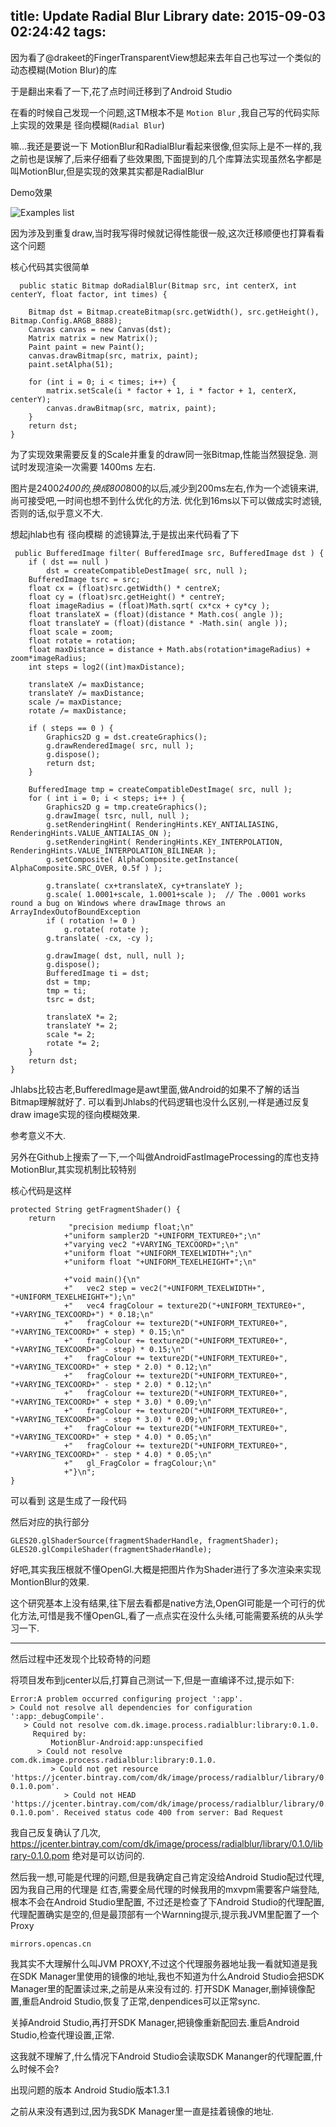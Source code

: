 title: Update Radial Blur Library
date: 2015-09-03 02:24:42
tags:
---
因为看了@drakeet的FingerTransparentView想起来去年自己也写过一个类似的动态模糊(Motion Blur)的库

于是翻出来看了一下,花了点时间迁移到了Android Studio

在看的时候自己发现一个问题,这TM根本不是 `Motion Blur` ,我自己写的代码实际上实现的效果是 径向模糊(`Radial Blur`)

嘛...我还是要说一下 MotionBlur和RadialBlur看起来很像,但实际上是不一样的,我之前也是误解了,后来仔细看了些效果图,下面提到的几个库算法实现虽然名字都是叫MotionBlur,但是实现的效果其实都是RadialBlur

Demo效果

![Examples list](https://raw.githubusercontent.com/dkmeteor/MotionBlur-Android/master/release/blur_center.png)

因为涉及到重复draw,当时我写得时候就记得性能很一般,这次迁移顺便也打算看看这个问题

核心代码其实很简单

      public static Bitmap doRadialBlur(Bitmap src, int centerX, int centerY, float factor, int times) {

        Bitmap dst = Bitmap.createBitmap(src.getWidth(), src.getHeight(), Bitmap.Config.ARGB_8888);
        Canvas canvas = new Canvas(dst);
        Matrix matrix = new Matrix();
        Paint paint = new Paint();
        canvas.drawBitmap(src, matrix, paint);
        paint.setAlpha(51);

        for (int i = 0; i < times; i++) {
            matrix.setScale(i * factor + 1, i * factor + 1, centerX, centerY);
            canvas.drawBitmap(src, matrix, paint);
        }
        return dst;
    }
    
    
为了实现效果需要反复的Scale并重复的draw同一张Bitmap,性能当然狠捉急.
测试时发现渲染一次需要 1400ms 左右.

图片是2400*2400的,换成800*800的以后,减少到200ms左右,作为一个滤镜来讲,尚可接受吧,一时间也想不到什么优化的方法.
优化到16ms以下可以做成实时滤镜,否则的话,似乎意义不大.

想起jhlab也有 径向模糊 的滤镜算法,于是拔出来代码看了下


     public BufferedImage filter( BufferedImage src, BufferedImage dst ) {
        if ( dst == null )
            dst = createCompatibleDestImage( src, null );
        BufferedImage tsrc = src;
        float cx = (float)src.getWidth() * centreX;
        float cy = (float)src.getHeight() * centreY;
        float imageRadius = (float)Math.sqrt( cx*cx + cy*cy );
        float translateX = (float)(distance * Math.cos( angle ));
        float translateY = (float)(distance * -Math.sin( angle ));
        float scale = zoom;
        float rotate = rotation;
        float maxDistance = distance + Math.abs(rotation*imageRadius) + zoom*imageRadius;
        int steps = log2((int)maxDistance);

    	translateX /= maxDistance;
		translateY /= maxDistance;
		scale /= maxDistance;
		rotate /= maxDistance;
		
        if ( steps == 0 ) {
            Graphics2D g = dst.createGraphics();
            g.drawRenderedImage( src, null );
            g.dispose();
            return dst;
        }
        
        BufferedImage tmp = createCompatibleDestImage( src, null );
        for ( int i = 0; i < steps; i++ ) {
            Graphics2D g = tmp.createGraphics();
            g.drawImage( tsrc, null, null );
			g.setRenderingHint( RenderingHints.KEY_ANTIALIASING, RenderingHints.VALUE_ANTIALIAS_ON );
			g.setRenderingHint( RenderingHints.KEY_INTERPOLATION, RenderingHints.VALUE_INTERPOLATION_BILINEAR );
			g.setComposite( AlphaComposite.getInstance( AlphaComposite.SRC_OVER, 0.5f ) );

            g.translate( cx+translateX, cy+translateY );
            g.scale( 1.0001+scale, 1.0001+scale );  // The .0001 works round a bug on Windows where drawImage throws an ArrayIndexOutofBoundException
            if ( rotation != 0 )
                g.rotate( rotate );
            g.translate( -cx, -cy );

            g.drawImage( dst, null, null );
            g.dispose();
            BufferedImage ti = dst;
            dst = tmp;
            tmp = ti;
            tsrc = dst;

            translateX *= 2;
            translateY *= 2;
            scale *= 2;
            rotate *= 2;
        }
        return dst;
    }
    
Jhlabs比较古老,BufferedImage是awt里面,做Android的如果不了解的话当Bitmap理解就好了.
可以看到Jhlabs的代码逻辑也没什么区别,一样是通过反复draw image实现的径向模糊效果.

参考意义不大.


另外在Github上搜索了一下,一个叫做AndroidFastImageProcessing的库也支持MotionBlur,其实现机制比较特别

核心代码是这样

    protected String getFragmentShader() {
    	return 
				 "precision mediump float;\n" 
				+"uniform sampler2D "+UNIFORM_TEXTURE0+";\n"  
				+"varying vec2 "+VARYING_TEXCOORD+";\n"	
				+"uniform float "+UNIFORM_TEXELWIDTH+";\n"
				+"uniform float "+UNIFORM_TEXELHEIGHT+";\n"
				
		  		+"void main(){\n"
		  		+"   vec2 step = vec2("+UNIFORM_TEXELWIDTH+", "+UNIFORM_TEXELHEIGHT+");\n"
		  		+"   vec4 fragColour = texture2D("+UNIFORM_TEXTURE0+", "+VARYING_TEXCOORD+") * 0.18;\n"
		  		+"   fragColour += texture2D("+UNIFORM_TEXTURE0+", "+VARYING_TEXCOORD+" + step) * 0.15;\n"
		  		+"   fragColour += texture2D("+UNIFORM_TEXTURE0+", "+VARYING_TEXCOORD+" - step) * 0.15;\n"
		  		+"   fragColour += texture2D("+UNIFORM_TEXTURE0+", "+VARYING_TEXCOORD+" + step * 2.0) * 0.12;\n"
		  		+"   fragColour += texture2D("+UNIFORM_TEXTURE0+", "+VARYING_TEXCOORD+" - step * 2.0) * 0.12;\n"
		  		+"   fragColour += texture2D("+UNIFORM_TEXTURE0+", "+VARYING_TEXCOORD+" + step * 3.0) * 0.09;\n"
		  		+"   fragColour += texture2D("+UNIFORM_TEXTURE0+", "+VARYING_TEXCOORD+" - step * 3.0) * 0.09;\n"
		  		+"   fragColour += texture2D("+UNIFORM_TEXTURE0+", "+VARYING_TEXCOORD+" + step * 4.0) * 0.05;\n"
		  		+"   fragColour += texture2D("+UNIFORM_TEXTURE0+", "+VARYING_TEXCOORD+" - step * 4.0) * 0.05;\n"
		  		+"   gl_FragColor = fragColour;\n"
		  		+"}\n";
	}
    
可以看到 这是生成了一段代码

然后对应的执行部分

    GLES20.glShaderSource(fragmentShaderHandle, fragmentShader);
    GLES20.glCompileShader(fragmentShaderHandle);

好吧,其实我压根就不懂OpenGl.大概是把图片作为Shader进行了多次渲染来实现MontionBlur的效果.



这个研究基本上没有结果,往下层去看都是native方法,OpenGl可能是一个可行的优化方法,可惜是我不懂OpenGL,看了一点点实在没什么头绪,可能需要系统的从头学习一下.

---

然后过程中还发现个比较奇特的问题

将项目发布到jcenter以后,打算自己测试一下,但是一直编译不过,提示如下:

    Error:A problem occurred configuring project ':app'.
    > Could not resolve all dependencies for configuration ':app:_debugCompile'.
       > Could not resolve com.dk.image.process.radialblur:library:0.1.0.
         Required by:
             MotionBlur-Android:app:unspecified
          > Could not resolve com.dk.image.process.radialblur:library:0.1.0.
             > Could not get resource 'https://jcenter.bintray.com/com/dk/image/process/radialblur/library/0.1.0/library-0.1.0.pom'.
                > Could not HEAD 'https://jcenter.bintray.com/com/dk/image/process/radialblur/library/0.1.0/library-0.1.0.pom'. Received status code 400 from server: Bad Request

我自己反复确认了几次, https://jcenter.bintray.com/com/dk/image/process/radialblur/library/0.1.0/library-0.1.0.pom 绝对是可以访问的.

然后我一想,可能是代理的问题,但是我确定自己肯定没给Android Studio配过代理,因为我自己用的代理是 红杏,需要全局代理的时候我用的mxvpm需要客户端登陆,根本不会在Android Studio里配置,
不过还是检查了下Android Studio的代理配置,代理配置确实是空的,但是最顶部有一个Warnning提示,提示我JVM里配置了一个Proxy

`mirrors.opencas.cn`

我其实不大理解什么叫JVM PROXY,不过这个代理服务器地址我一看就知道是我在SDK Manager里使用的镜像的地址,我也不知道为什么Android Studio会把SDK Manager里的配置读过来,之前是从来没有过的.
打开SDK Manager,删掉镜像配置,重启Android Studio,恢复了正常,denpendices可以正常sync.

关掉Android Studio,再打开SDK Manager,把镜像重新配回去.重启Android Studio,检查代理设置,正常.

这我就不理解了,什么情况下Android Studio会读取SDK Mananger的代理配置,什么时候不会?

出现问题的版本 Android Studio版本1.3.1 

之前从来没有遇到过,因为我SDK Manager里一直是挂着镜像的地址.




